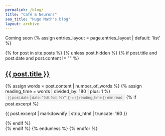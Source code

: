 ```yaml
---
permalink: /blog/
title: "Café & Neurons"
seo_title: "Hugo Math's blog"
layout: archive
---
```


Coming soon
{% assign entries_layout = page.entries_layout | default: 'list' %}
<div class="entries-{{ entries_layout }}">
  {% for post in site.posts %}
    {% unless post.hidden %}
      {% if post.title and post.date and post.content != "" %}
        <div class="archive__item">
          <h2 class="archive__item-title">
            <a href="{{ post.url }}">{{ post.title }}</a>
          </h2>
          {% assign words = post.content | number_of_words %}
          {% assign reading_time = words | divided_by: 180 | plus: 1 %}
          <span class="post-meta">
            {{ post.date | date: "%B %d, %Y" }} • {{ reading_time }} min read
          </span>
          {% if post.excerpt %}
            <p class="archive__item-excerpt">
              {{ post.excerpt | markdownify | strip_html | truncate: 160 }}
            </p>
          {% endif %}
        </div>
      {% endif %}
    {% endunless %}
  {% endfor %}
</div>

<style>
.post-meta {
  display: inline-block;
  padding: 4px 8px;
  background-color: #f2f2f2;
  border-radius: 4px;
  font-size: 0.85em;
  color: #666;
}
</style>
